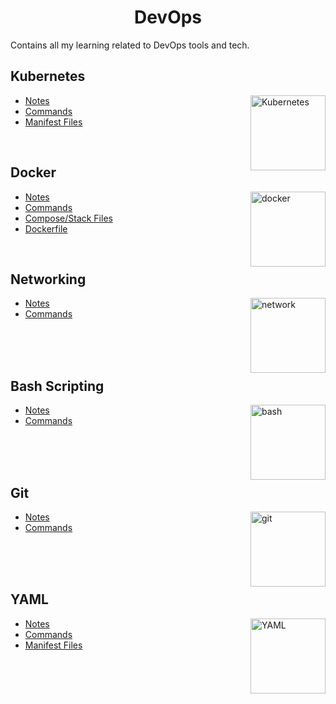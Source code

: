 <h1 align="center"> DevOps </h1>

Contains all my learning related to DevOps tools and tech.

## Kubernetes

<img align="right" src="https://user-images.githubusercontent.com/51878265/200594367-f416d081-af8f-4f48-8008-998d005b317f.png" height="120" alt="Kubernetes"> 

- [Notes](Kubernetes/README.md)
- [Commands](Kubernetes/commands/README.md)
- [Manifest Files](Kubernetes/YAML)

<br>

## Docker

<img align="right" src="https://user-images.githubusercontent.com/51878265/200594916-47ba8a4c-fb94-4953-b179-dfb542df9499.png" height="120" alt="docker"> 

- [Notes](Docker/README.md)
- [Commands](Docker/commands/README.md)
- [Compose/Stack Files](Docker/YAML)
- [Dockerfile](Docker/Dockerfile)

<br>

## Networking

<img align="right" src="https://user-images.githubusercontent.com/51878265/202643166-b83085dd-ab38-444c-b5de-c08b83f4cd2b.png" height="120" alt="network"> 

- [Notes](Networking/README.md)
- [Commands](Networking/commands/README.md)

<br>
<br>
<br>

## Bash Scripting

<img align="right" src="https://user-images.githubusercontent.com/51878265/200594989-b1406680-ed41-478a-84d5-7c35b287e112.png" height="120" alt="bash"> 

- [Notes](Bash/README.md)
- [Commands](Bash/commands/README.md)

<br>
<br>
<br>

## Git 

<img align="right" src="https://user-images.githubusercontent.com/51878265/200594978-178d2d30-7ef7-45c6-b4db-e24a95c7a067.png" height="120" alt="git"> 

- [Notes](Git/README.md)
- [Commands](Git/commands/README.md)

<br>
<br>
<br>

## YAML

<img align="right" src="https://user-images.githubusercontent.com/51878265/202765143-55758916-b631-4c18-aaad-718b42507d67.png" height="120" alt="YAML"> 

- [Notes](Kubernetes/README.md)
- [Commands](Kubernetes/commands/README.md)
- [Manifest Files](Kubernetes/YAML)

<br>
